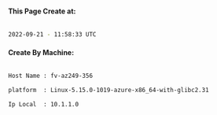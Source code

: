 
   
#### This Page Create at:

```bash

2022-09-21 - 11:58:33 UTC

```

#### Create By Machine:

```bash

Host Name : fv-az249-356

platform  : Linux-5.15.0-1019-azure-x86_64-with-glibc2.31

Ip Local  : 10.1.1.0

```

